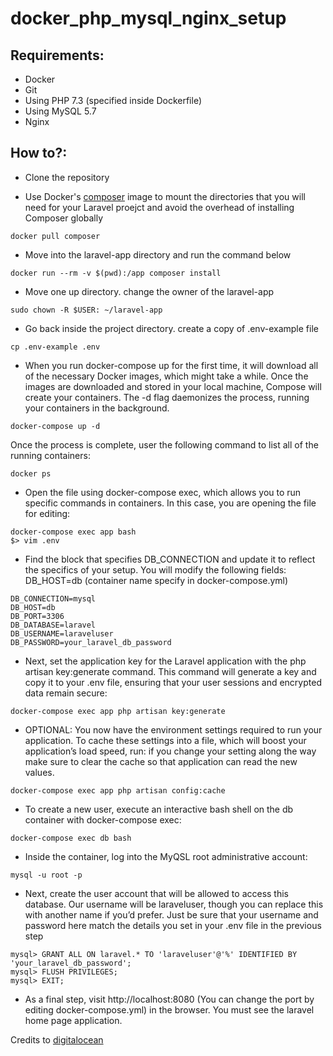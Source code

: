# docker_php_mysql_nginx_setup

## Requirements:
- Docker
- Git
- Using PHP 7.3 (specified inside Dockerfile)
- Using MySQL 5.7
- Nginx

## How to?:

* Clone the repository

* Use Docker's [composer](https://hub.docker.com/_/composer) image to mount the directories that you will need for your Laravel proejct and avoid the overhead of installing Composer globally
```
docker pull composer
```

* Move into the laravel-app directory and run the command below
```
docker run --rm -v $(pwd):/app composer install
```

* Move one up directory. change the owner of the laravel-app
```
sudo chown -R $USER: ~/laravel-app
```

* Go back inside the project directory. create a copy of .env-example file
```
cp .env-example .env
```

* When you run docker-compose up for the first time, it will download all of the necessary Docker images, which might take a while. Once the images are downloaded and stored in your local machine, Compose will create your containers. The -d flag daemonizes the process, running your containers in the background.
```
docker-compose up -d
```

Once the process is complete, user the following command to list all of the running containers:
```
docker ps
```

* Open the file using docker-compose exec, which allows you to run specific commands in containers. In this case, you are opening the file for editing:
```
docker-compose exec app bash
$> vim .env
```

* Find the block that specifies DB_CONNECTION and update it to reflect the specifics of your setup. You will modify the following fields: DB_HOST=db (container name specify in docker-compose.yml)
```
DB_CONNECTION=mysql
DB_HOST=db
DB_PORT=3306
DB_DATABASE=laravel
DB_USERNAME=laraveluser
DB_PASSWORD=your_laravel_db_password
```

* Next, set the application key for the Laravel application with the php artisan key:generate command. This command will generate a key and copy it to your .env file, ensuring that your user sessions and encrypted data remain secure:
```
docker-compose exec app php artisan key:generate
```

* OPTIONAL: You now have the environment settings required to run your application. To cache these settings into a file, which will boost your application’s load speed, run: if you change your setting along the way make sure to clear the cache so that application can read the new values.
```
docker-compose exec app php artisan config:cache
```

* To create a new user, execute an interactive bash shell on the db container with docker-compose exec:
```
docker-compose exec db bash
```

* Inside the container, log into the MyQSL root administrative account:
```
mysql -u root -p
```

* Next, create the user account that will be allowed to access this database. Our username will be laraveluser, though you can replace this with another name if you’d prefer. Just be sure that your username and password here match the details you set in your .env file in the previous step

```
mysql> GRANT ALL ON laravel.* TO 'laraveluser'@'%' IDENTIFIED BY 'your_laravel_db_password';
mysql> FLUSH PRIVILEGES;
mysql> EXIT;
```

* As a final step, visit http://localhost:8080 (You can change the port by editing docker-compose.yml) in the browser. You must see the laravel home page application.

Credits to [digitalocean](https://www.digitalocean.com/community/tutorials/how-to-set-up-laravel-nginx-and-mysql-with-docker-compose)
